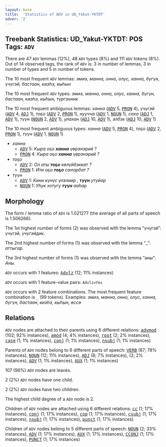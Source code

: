 ```yaml
---
layout: base
title:  'Statistics of ADV in UD_Yakut-YKTDT'
udver: '2'
---
```


## Treebank Statistics: UD_Yakut-YKTDT: POS Tags: `ADV`

There are 47 `ADV` lemmas (12%), 48 `ADV` types (8%) and 111 `ADV` tokens (8%).
Out of 14 observed tags, the rank of `ADV` is: 3 in number of lemmas, 3 in number of types and 5 in number of tokens.

The 10 most frequent `ADV` lemmas: <em>эмиэ, манна, онно, олус, ханна, бүгүн, үчүгэй, бастаан, киэһэ, кыһын</em>

The 10 most frequent `ADV` types:  <em>эмиэ, манна, онно, олус, ханна, бүгүн, бастаан, киэһэ, кыһын, түргэнник</em>

The 10 most frequent ambiguous lemmas: <em>ханна</em> (<tt><a href="sah_yktdt-pos-ADV.html">ADV</a></tt> 5, <tt><a href="sah_yktdt-pos-PRON.html">PRON</a></tt> 4), <em>үчүгэй</em> (<tt><a href="sah_yktdt-pos-ADV.html">ADV</a></tt> 4, <tt><a href="sah_yktdt-pos-ADJ.html">ADJ</a></tt> 1), <em>тоҕо</em> (<tt><a href="sah_yktdt-pos-ADV.html">ADV</a></tt> 2, <tt><a href="sah_yktdt-pos-PRON.html">PRON</a></tt> 1), <em>нуучча</em> (<tt><a href="sah_yktdt-pos-ADV.html">ADV</a></tt> 1, <tt><a href="sah_yktdt-pos-NOUN.html">NOUN</a></tt> 1), <em>саха</em> (<tt><a href="sah_yktdt-pos-ADJ.html">ADJ</a></tt> 1, <tt><a href="sah_yktdt-pos-ADV.html">ADV</a></tt> 1), <em>түүн</em> (<tt><a href="sah_yktdt-pos-NOUN.html">NOUN</a></tt> 2, <tt><a href="sah_yktdt-pos-ADV.html">ADV</a></tt> 1), <em>улахан</em> (<tt><a href="sah_yktdt-pos-ADJ.html">ADJ</a></tt> 10, <tt><a href="sah_yktdt-pos-ADV.html">ADV</a></tt> 1), <em>элбэх</em> (<tt><a href="sah_yktdt-pos-ADJ.html">ADJ</a></tt> 10, <tt><a href="sah_yktdt-pos-ADV.html">ADV</a></tt> 1)

The 10 most frequent ambiguous types:  <em>ханна</em> (<tt><a href="sah_yktdt-pos-ADV.html">ADV</a></tt> 5, <tt><a href="sah_yktdt-pos-PRON.html">PRON</a></tt> 4), <em>тоҕо</em> (<tt><a href="sah_yktdt-pos-ADV.html">ADV</a></tt> 2, <tt><a href="sah_yktdt-pos-PRON.html">PRON</a></tt> 1), <em>түүн</em> (<tt><a href="sah_yktdt-pos-ADV.html">ADV</a></tt> 1, <tt><a href="sah_yktdt-pos-NOUN.html">NOUN</a></tt> 1)


* <em>ханна</em>
  * <tt><a href="sah_yktdt-pos-ADV.html">ADV</a></tt> 5: <em>Кыра оҕо <b>ханна</b> үөрэнэрий ?</em>
  * <tt><a href="sah_yktdt-pos-PRON.html">PRON</a></tt> 4: <em>Кыра оҕо <b>ханна</b> үөрэнэрий ?</em>
* <em>тоҕо</em>
  * <tt><a href="sah_yktdt-pos-ADV.html">ADV</a></tt> 2: <em>Ол аты <b>тоҕо</b> көлүйбэккит ?</em>
  * <tt><a href="sah_yktdt-pos-PRON.html">PRON</a></tt> 1: <em>Ити оҕо <b>тоҕо</b> саҥарбат ?</em>
* <em>түүн</em>
  * <tt><a href="sah_yktdt-pos-ADV.html">ADV</a></tt> 1: <em>Кини күнүс үлэлиир , <b>түүн</b> утуйар</em>
  * <tt><a href="sah_yktdt-pos-NOUN.html">NOUN</a></tt> 1: <em>Уһук хотугу <b>түүн</b> ааһар</em>

## Morphology

The form / lemma ratio of `ADV` is 1.021277 (the average of all parts of speech is 1.506266).

The 1st highest number of forms (2) was observed with the lemma “үчүгэй”: <em>үчүгэй, үчүгэйдик</em>.

The 2nd highest number of forms (1) was observed with the lemma “_”: <em>аттыгар</em>.

The 3rd highest number of forms (1) was observed with the lemma “аны”: <em>Аны</em>.

`ADV` occurs with 1 features: <tt><a href="sah_yktdt-feat-Advlz.html">Advlz</a></tt> (12; 11% instances)

`ADV` occurs with 1 feature-value pairs: `Advlz=Yes`

`ADV` occurs with 2 feature combinations.
The most frequent feature combination is `_` (99 tokens).
Examples: <em>эмиэ, манна, онно, олус, ханна, бүгүн, бастаан, киэһэ, кыһын, өссө</em>


## Relations

`ADV` nodes are attached to their parents using 6 different relations: <tt><a href="sah_yktdt-dep-advmod.html">advmod</a></tt> (102; 92% instances), <tt><a href="sah_yktdt-dep-amod.html">amod</a></tt> (4; 4% instances), <tt><a href="sah_yktdt-dep-root.html">root</a></tt> (2; 2% instances), <tt><a href="sah_yktdt-dep-case.html">case</a></tt> (1; 1% instances), <tt><a href="sah_yktdt-dep-conj.html">conj</a></tt> (1; 1% instances), <tt><a href="sah_yktdt-dep-nsubj.html">nsubj</a></tt> (1; 1% instances)

Parents of `ADV` nodes belong to 6 different parts of speech: <tt><a href="sah_yktdt-pos-VERB.html">VERB</a></tt> (87; 78% instances), <tt><a href="sah_yktdt-pos-NOUN.html">NOUN</a></tt> (12; 11% instances), <tt><a href="sah_yktdt-pos-ADJ.html">ADJ</a></tt> (8; 7% instances),  (2; 2% instances), <tt><a href="sah_yktdt-pos-ADV.html">ADV</a></tt> (1; 1% instances), <tt><a href="sah_yktdt-pos-AUX.html">AUX</a></tt> (1; 1% instances)

107 (96%) `ADV` nodes are leaves.

2 (2%) `ADV` nodes have one child.

2 (2%) `ADV` nodes have two children.

The highest child degree of a `ADV` node is 2.

Children of `ADV` nodes are attached using 6 different relations: <tt><a href="sah_yktdt-dep-cc.html">cc</a></tt> (1; 17% instances), <tt><a href="sah_yktdt-dep-conj.html">conj</a></tt> (1; 17% instances), <tt><a href="sah_yktdt-dep-cop.html">cop</a></tt> (1; 17% instances), <tt><a href="sah_yktdt-dep-csubj.html">csubj</a></tt> (1; 17% instances), <tt><a href="sah_yktdt-dep-nsubj.html">nsubj</a></tt> (1; 17% instances), <tt><a href="sah_yktdt-dep-punct.html">punct</a></tt> (1; 17% instances)

Children of `ADV` nodes belong to 5 different parts of speech: <tt><a href="sah_yktdt-pos-NOUN.html">NOUN</a></tt> (2; 33% instances), <tt><a href="sah_yktdt-pos-ADV.html">ADV</a></tt> (1; 17% instances), <tt><a href="sah_yktdt-pos-AUX.html">AUX</a></tt> (1; 17% instances), <tt><a href="sah_yktdt-pos-CCONJ.html">CCONJ</a></tt> (1; 17% instances), <tt><a href="sah_yktdt-pos-PUNCT.html">PUNCT</a></tt> (1; 17% instances)

